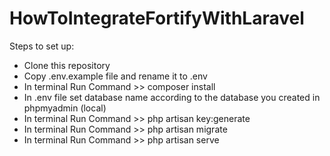 # HowToIntegrateFortifyWithLaravel

Steps to set up:
- Clone this repository
- Copy .env.example file and rename it to .env
- In terminal Run Command >> composer install
- In .env file set database name according to the database you created in phpmyadmin (local)
- In terminal Run Command >> php artisan key:generate
- In terminal Run Command >> php artisan migrate
- In terminal Run Command >> php artisan serve
